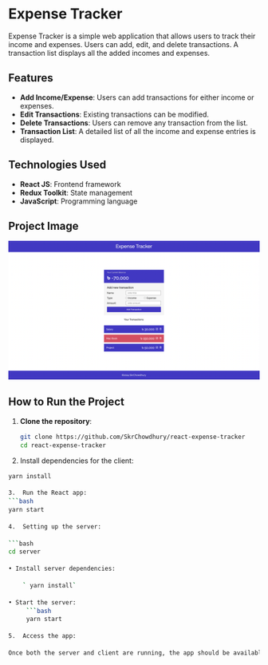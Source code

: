 # Expense Tracker

Expense Tracker is a simple web application that allows users to track their income and expenses. Users can add, edit, and delete transactions. A transaction list displays all the added incomes and expenses.

## Features
- **Add Income/Expense**: Users can add transactions for either income or expenses.
- **Edit Transactions**: Existing transactions can be modified.
- **Delete Transactions**: Users can remove any transaction from the list.
- **Transaction List**: A detailed list of all the income and expense entries is displayed.

## Technologies Used
- **React JS**: Frontend framework
- **Redux Toolkit**: State management
- **JavaScript**: Programming language

## Project Image
![Expense Tracker](https://raw.githubusercontent.com/SkrChowdhury/react-expense-tracker/refs/heads/main/expense-tracker-image.png)

## How to Run the Project

1. **Clone the repository**:
   ```bash
   git clone https://github.com/SkrChowdhury/react-expense-tracker
   cd react-expense-tracker

2.	Install dependencies for the client:
   ```bash
   yarn install

3.	Run the React app:
   ```bash
   yarn start

4.	Setting up the server:

   ```bash
   cd server

   • Install server dependencies:

       ` yarn install`
        
   • Start the server:
        ```bash
        yarn start

5.	Access the app:

Once both the server and client are running, the app should be available at http://localhost:3000.



